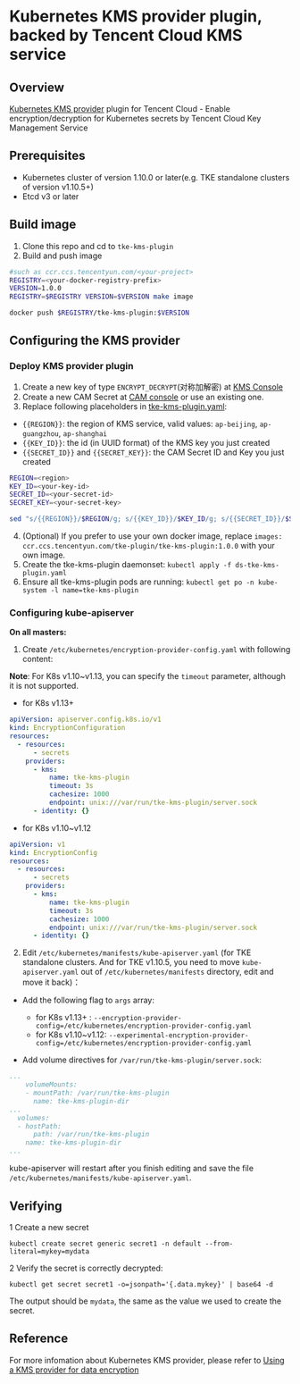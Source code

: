 # Kubernetes KMS provider plugin, backed by Tencent Cloud KMS service

## Overview

[Kubernetes KMS provider](https://kubernetes.io/docs/tasks/administer-cluster/kms-provider/) plugin for Tencent Cloud - Enable encryption/decryption for Kubernetes secrets by Tencent Cloud Key Management Service

## Prerequisites

- Kubernetes cluster of version 1.10.0 or later(e.g. TKE standalone clusters of version v1.10.5+)
- Etcd v3 or later

## Build image

1. Clone this repo and cd to `tke-kms-plugin`
2. Build and push image
```bash
#such as ccr.ccs.tencentyun.com/<your-project>
REGISTRY=<your-docker-registry-prefix>
VERSION=1.0.0
REGISTRY=$REGISTRY VERSION=$VERSION make image

docker push $REGISTRY/tke-kms-plugin:$VERSION
```

## Configuring the KMS provider
### Deploy KMS provider plugin
1. Create a new key of type `ENCRYPT_DECRYPT`(对称加解密) at [KMS Console](https://console.cloud.tencent.com/kms2)
2. Create a new CAM Secret at [CAM console](https://console.cloud.tencent.com/cam) or use an existing one.
3. Replace following placeholders in [tke-kms-plugin.yaml](deployment/tke-kms-plugin.yaml):
  - `{{REGION}}`: the region of KMS service, valid values: `ap-beijing`, `ap-guangzhou`, `ap-shanghai`
  - `{{KEY_ID}}`: the id (in UUID format) of the KMS key you just created
  - `{{SECRET_ID}}` and `{{SECRET_KEY}}`: the CAM Secret ID and Key you just created
  ```bash
  REGION=<region>
  KEY_ID=<your-key-id>
  SECRET_ID=<your-secret-id>
  SECRET_KEY=<your-secret-key>

  sed "s/{{REGION}}/$REGION/g; s/{{KEY_ID}}/$KEY_ID/g; s/{{SECRET_ID}}/$SECRET_ID/g; s/{{SECRET_KEY}}/$SECRET_KEY/g" deployment/tke-kms-plugin.yaml > ds-tke-kms-plugin.yaml

  ```
4. (Optional) If you prefer to use your own docker image, replace `images: ccr.ccs.tencentyun.com/tke-plugin/tke-kms-plugin:1.0.0` with your own image.
5. Create the tke-kms-plugin daemonset: `kubectl apply -f ds-tke-kms-plugin.yaml`
6. Ensure all tke-kms-plugin pods are running: `kubectl get po -n kube-system -l name=tke-kms-plugin`

### Configuring kube-apiserver
**On all masters:**

1. Create `/etc/kubernetes/encryption-provider-config.yaml` with following content:

  **Note**: For K8s v1.10~v1.13, you can specify the `timeout` parameter, although it is not supported.

 + for K8s v1.13+
```yaml
apiVersion: apiserver.config.k8s.io/v1
kind: EncryptionConfiguration
resources:
  - resources:
      - secrets
    providers:
      - kms:
          name: tke-kms-plugin
          timeout: 3s
          cachesize: 1000
          endpoint: unix:///var/run/tke-kms-plugin/server.sock
      - identity: {}
```

  + for K8s v1.10~v1.12
```yaml
apiVersion: v1
kind: EncryptionConfig
resources:
  - resources:
      - secrets
    providers:
      - kms:
          name: tke-kms-plugin
          timeout: 3s
          cachesize: 1000
          endpoint: unix:///var/run/tke-kms-plugin/server.sock
      - identity: {}

```

2. Edit `/etc/kubernetes/manifests/kube-apiserver.yaml` (for TKE standalone clusters. And for TKE v1.10.5, you need to move `kube-apiserver.yaml` out of `/etc/kubernetes/manifests` directory, edit and move it back)：

+ Add the following flag to `args` array:
    - for K8s v1.13+ : `--encryption-provider-config=/etc/kubernetes/encryption-provider-config.yaml`
    - for K8s v1.10~v1.12: `--experimental-encryption-provider-config=/etc/kubernetes/encryption-provider-config.yaml` 

+ Add volume directives for `/var/run/tke-kms-plugin/server.sock`:

```yaml
...
    volumeMounts:
    - mountPath: /var/run/tke-kms-plugin
      name: tke-kms-plugin-dir
...
  volumes:
  - hostPath:
      path: /var/run/tke-kms-plugin
    name: tke-kms-plugin-dir
...    
```

kube-apiserver will restart after you finish editing and save the file `/etc/kubernetes/manifests/kube-apiserver.yaml`.

## Verifying

1 Create a new secret

```
kubectl create secret generic secret1 -n default --from-literal=mykey=mydata
```

2 Verify the secret is correctly decrypted:

```
kubectl get secret secret1 -o=jsonpath='{.data.mykey}' | base64 -d
```
The output should be `mydata`, the same as the value we used to create the secret.

## Reference

For more infomation about Kubernetes KMS provider, please refer to [Using a KMS provider for data encryption](https://kubernetes.io/docs/tasks/administer-cluster/kms-provider/)